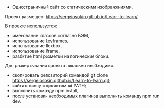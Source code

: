 - Одностраничный сайт со статическими изображениями. 

Проект размещен: https://sergeiosokin.github.io/Learn-to-learn/

В проекте используется:
- именование классов согласно БЭМ,  
- использование keyframes, 
- использование flexbox,
- использование iframe,
- разбитие html разметки на логические блоки.

Для развертывания проекта локально необходимо:
- скопировать репозиторий командой git clone https://sergeiosokin.github.io/Learn-to-learn.git;
- зайти в папку с проектом cd PATH;
- выполнить команду npm install, 
- после установки необходимых плагинов выполнить команду npm run dev. 
